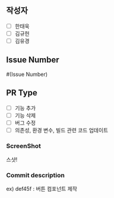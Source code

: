 ## 작성자
- [ ] 한태욱
- [ ] 김규헌
- [ ] 김유경

## Issue Number
#(Issue Number)

## PR Type
- [ ] 기능 추가
- [ ] 기능 삭제
- [ ] 버그 수정
- [ ] 의존성, 환경 변수, 빌드 관련 코드 업데이트

### ScreenShot
스샷!

### Commit description
ex) def45f : 버튼 컴포넌트 제작
